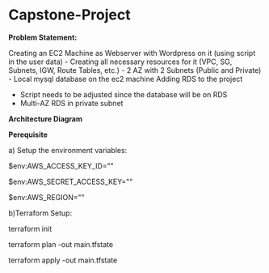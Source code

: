 # Capstone-Project
**Problem Statement:**


Creating an EC2 Machine as Webserver with Wordpress on it (using script in the user data) - Creating all necessary resources for it (VPC, SG, Subnets, IGW, Route Tables, etc.) - 2 AZ with 2 Subnets (Public and Private) - Local mysql database on the ec2 machine
 Adding RDS to the project 
- Script needs to be adjusted since the database will be on RDS 
- Multi-AZ RDS in private subnet

**Architecture Diagram**



**Perequisite**

a) Setup the environment variables:

$env:AWS_ACCESS_KEY_ID=""

$env:AWS_SECRET_ACCESS_KEY=""

$env:AWS_REGION=""

b)Terraform Setup:

terraform init

terraform plan -out main.tfstate

terraform apply -out main.tfstate





